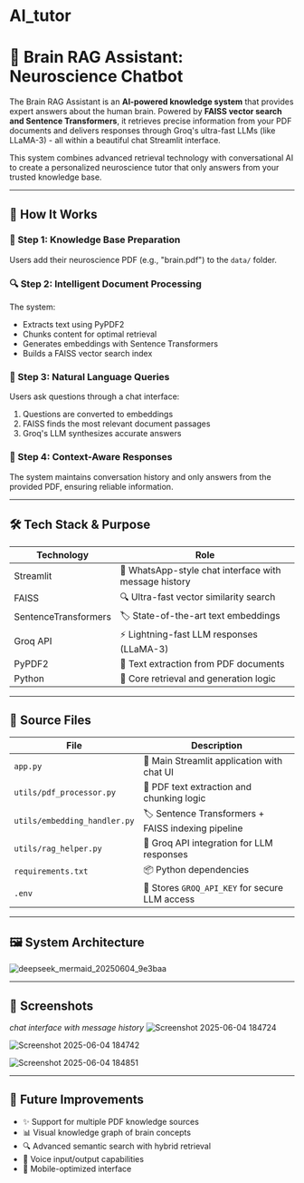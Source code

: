 # AI_tutor
# 🧠 Brain RAG Assistant: Neuroscience Chatbot

The Brain RAG Assistant is an **AI-powered knowledge system** that provides expert answers about the human brain. Powered by **FAISS vector search and Sentence Transformers**, it retrieves precise information from your PDF documents and delivers responses through Groq's ultra-fast LLMs (like LLaMA-3) - all within a beautiful chat Streamlit interface.

This system combines advanced retrieval technology with conversational AI to create a personalized neuroscience tutor that only answers from your trusted knowledge base.

---

## 🚀 How It Works

### 📄 Step 1: Knowledge Base Preparation  
Users add their neuroscience PDF (e.g., "brain.pdf") to the `data/` folder.

### 🔍 Step 2: Intelligent Document Processing  
The system:
- Extracts text using PyPDF2  
- Chunks content for optimal retrieval  
- Generates embeddings with Sentence Transformers  
- Builds a FAISS vector search index  

### 💬 Step 3: Natural Language Queries  
Users ask questions through a chat interface:
1. Questions are converted to embeddings  
2. FAISS finds the most relevant document passages  
3. Groq's LLM synthesizes accurate answers  

### 🧠 Step 4: Context-Aware Responses  
The system maintains conversation history and only answers from the provided PDF, ensuring reliable information.

---

## 🛠️ Tech Stack & Purpose

| Technology          | Role                                                                 |
|---------------------|----------------------------------------------------------------------|
| Streamlit           | 💅 WhatsApp-style chat interface with message history                |
| FAISS               | 🔍 Ultra-fast vector similarity search                               |
| SentenceTransformers| 🏷️ State-of-the-art text embeddings                                  |
| Groq API            | ⚡ Lightning-fast LLM responses (LLaMA-3)                            |
| PyPDF2              | 📄 Text extraction from PDF documents                                |
| Python              | 🐍 Core retrieval and generation logic                               |

---

## 🧰 Source Files

| File                  | Description                                                                 |
|-----------------------|-----------------------------------------------------------------------------|
| `app.py`              | 🚀 Main Streamlit application with chat UI                                  |
| `utils/pdf_processor.py` | 📄 PDF text extraction and chunking logic                                |
| `utils/embedding_handler.py` | 🏷️ Sentence Transformers + FAISS indexing pipeline              |
| `utils/rag_helper.py` | 🧠 Groq API integration for LLM responses                                   |
| `requirements.txt`    | 📦 Python dependencies                                                      |
| `.env`                | 🔐 Stores `GROQ_API_KEY` for secure LLM access                             |

---

## 🖼️ System Architecture
![deepseek_mermaid_20250604_9e3baa](https://github.com/user-attachments/assets/930ff051-e2b1-4925-a819-37fbe0b706dc)

---

## 📸 Screenshots
*chat interface with message history*
![Screenshot 2025-06-04 184724](https://github.com/user-attachments/assets/7613c15c-82dd-4d62-8d75-fe9f46e962e6)  

![Screenshot 2025-06-04 184742](https://github.com/user-attachments/assets/401b4172-8fb3-48e2-a81b-4fa7c90dda61)
  

![Screenshot 2025-06-04 184851](https://github.com/user-attachments/assets/537fbc1d-8b46-48f0-a0df-e43c3585fe04)
  
---

## 🔮 Future Improvements

- ✨ Support for multiple PDF knowledge sources  
- 📊 Visual knowledge graph of brain concepts  
- 🔍 Advanced semantic search with hybrid retrieval  
- 🎤 Voice input/output capabilities  
- 📱 Mobile-optimized interface  

